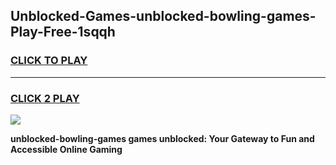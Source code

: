 
## Unblocked-Games-unblocked-bowling-games-Play-Free-1sqqh
<h3>
<a href="https://premium76.site?title=unblocked-bowling-games&ref=21A">CLICK TO PLAY</a></h3>
<hr>

<h3>
<a href="https://premium76.site?title=unblocked-bowling-games&ref=21A">CLICK 2 PLAY</a>
  
</h3>

<a href="https://premium76.site?title=unblocked-bowling-games&ref=21A"><img src="https://clearcache.store/games.png"></a>


**unblocked-bowling-games games unblocked: Your Gateway to Fun and Accessible Online Gaming**
